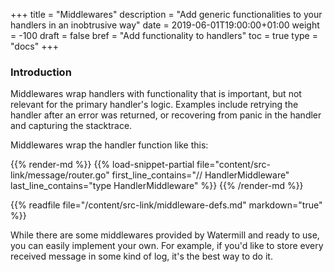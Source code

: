 +++
title = "Middlewares"
description = "Add generic functionalities to your handlers in an inobtrusive way"
date = 2019-06-01T19:00:00+01:00
weight = -100
draft = false 
bref = "Add functionality to handlers"
toc = true
type = "docs"
+++

### Introduction

Middlewares wrap handlers with functionality that is important, but not relevant for the primary handler's logic. 
Examples include retrying the handler after an error was returned, or recovering from panic in the handler
and capturing the stacktrace.

Middlewares wrap the handler function like this:

{{% render-md %}}
{{% load-snippet-partial file="content/src-link/message/router.go" first_line_contains="// HandlerMiddleware" last_line_contains="type HandlerMiddleware" %}}
{{% /render-md %}}

{{% readfile file="/content/src-link/middleware-defs.md" markdown="true" %}}

While there are some middlewares provided by Watermill and ready to use, you can easily implement your own. For example,
if you'd like to store every received message in some kind of log, it's the best way to do it.
